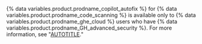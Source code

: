 {% data variables.product.prodname_copilot_autofix %} for {% data variables.product.prodname_code_scanning %} is available only to {% data variables.product.prodname_ghe_cloud %} users who have {% data variables.product.prodname_GH_advanced_security %}. For more information, see "[AUTOTITLE](/get-started/learning-about-github/about-github-advanced-security)."
